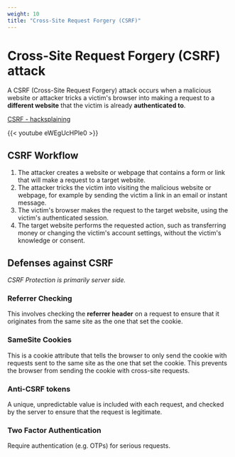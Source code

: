 ```yaml
---
weight: 10
title: "Cross-Site Request Forgery (CSRF)"
---
```


# Cross-Site Request Forgery (CSRF) attack

A CSRF (Cross-Site Request Forgery) attack occurs when a malicious website or attacker tricks a victim's browser into making a request to a **different website** that the victim is already **authenticated to**.

[CSRF - hacksplaining](https://www.hacksplaining.com/exercises/csrf)

{{< youtube eWEgUcHPle0 >}}

## CSRF Workflow

1. The attacker creates a website or webpage that contains a form or link that will make a request to a target website.
2. The attacker tricks the victim into visiting the malicious website or webpage, for example by sending the victim a link in an email or instant message.
3. The victim's browser makes the request to the target website, using the victim's authenticated session.
4. The target website performs the requested action, such as transferring money or changing the victim's account settings, without the victim's knowledge or consent.

## Defenses against CSRF

*CSRF Protection is primarily server side.*

### Referrer Checking

This involves checking the **referrer header** on a request to ensure that it originates from the same site as the one that set the cookie.

### SameSite Cookies

This is a cookie attribute that tells the browser to only send the cookie with requests sent to the same site as the one that set the cookie. This prevents the browser from sending the cookie with cross-site requests.

### Anti-CSRF tokens

A unique, unpredictable value is included with each request, and checked by the server to ensure that the request is legitimate.

### Two Factor Authentication

Require authentication (e.g. OTPs) for serious requests.
